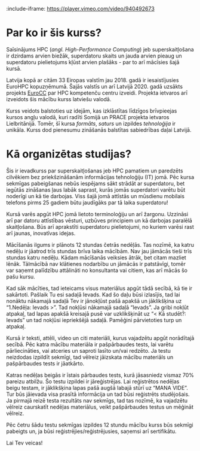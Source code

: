 :include-iframe: https://player.vimeo.com/video/940492673


# Par ko ir šis kurss?


Saīsinājums HPC (*angl. High-Performance Computing*) jeb superskaitļošana  ir dzirdams arvien biežāk, superdatoru skaits un jauda arvien pieaug un superdatoru pielietojums kļūst arvien plašāks - par to arī mācīsies šajā kursā. 

Latvija kopā ar citām 33 Eiropas valstīm jau 2018. gadā ir iesaistījusies EuroHPC kopuzņēmumā. Šajās valstīs un arī Latvijā 2020. gadā uzsākts projekts [EuroCC](https://eurocc-latvia.lv) par HPC kompetenču centru izveidi. Projekta ietvaros arī izveidots šis mācību kurss latviešu valodā. 

Kurss veidots balstoties uz idejām, kas izklāstītas līdzīgos brīvpieejas kursos angļu valodā, kuri radīti Somijā  un PRACE projekta ietvaros Lielbritānijā. Tomēr, šī kursa _formāts_, _saturs_ un izpildes _tehnoloģija_ ir unikāla. Kurss dod pienesumu zināšanās balstītas sabiedrības daļai Latvijā.   

# Kā organizētas studijas? 

Šis ir ievadkurss par superskaitļošanas jeb HPC pamatiem un paredzēts cilvēkiem bez priekšzināšanām informācijas tehnoloģiju (IT) jomā. Pēc kursa sekmīgas pabeigšanas nebūs iespējams sākt strādāt ar superdatoru, bet iegūtās zināšanas ļaus labāk saprast, kurās jomās superdatori varētu būt noderīgi un kā tie darbojas. Viss šajā jomā attīstās un mūsdienu mobilais telefons pirms 25 gadiem būtu jaudīgāks par tā laika superdatoru!

Kursā varēs apgūt HPC jomā lietoto terminoloģiju un arī žargonu. Uzzināsi arī par datoru attīstības vēsturi, uzbūves principiem un kā darbojas paralēlā skaitļošana.  Būs arī aprakstīti superdatoru pielietojumi, no kuriem varēsi rast arī jaunas, inovatīvas idejas. 

Mācīšanās ilgums ir plānots 12 stundas četrās nedēļās. Tas nozīmē, ka katru nedēļu ir jāatrod trīs stundas brīva laika mācībām. Nav jau jāmācās tieši trīs stundas katru nedēļu. Kādam mācīšanās veiksies ātrāk, bet citam mazliet lēnāk. Tālmācībā nav klātienes nodarbību un jāmācās ir patstāvīgi, tomēr var saņemt palīdzību attālināti no konsultanta vai citiem, kas arī mācās šo pašu kursu.

Kad sāk mācīties, tad ieteicams visus materiālus apgūt tādā secībā, kā tie ir sakārtoti. Pašlaik Tu esi sadaļā Ievads. Kad šo daļu būsi izlasījis, tad lai nonāktu nākamajā sadaļā Tev ir jānokļūst pašā apakšā un jāklikšķina uz “1.Nedēļa: Ievads >”.  Tad nokļūsi nākamajā sadaļā “Ievads”.  Ja gribi nokļūt atpakaļ, tad lapas apakšā kreisajā pusē var uzklikšķināt uz “< Kā studēt?: Ievads” un tad nokļūsi iepriekšējā sadaļā. Pamēģini pārvietoties turp un atpakaļ.

Kursā ir teksti, attēli, video un citi materiāli, kurus vajadzētu apgūt norādītajā secībā. Pēc katra mācību materiāla ir pašpārbaudes tests, lai varētu pārliecināties, vai atceries un saproti lasīto un/vai redzēto. Ja testu neizdodas izpildīt sekmīgi, tad vēlreiz jāizskata mācību materiāls un pašpārbaudes tests ir jāatkārto. 

Katras nedēļas beigās ir īstais pārbaudes tests, kurā jāsasniedz vismaz 70% pareizu atbilžu. Šo testu izpildei ir jāreģistrējas. Lai reģistrētos nedēļas beigu testam, ir jāklikšķina lapas pašā augšā labajā stūrī uz “MANA VIDE”. Tur būs jāievada visa prasītā informācija un tad būsi reģistrēts studējošais. Ja pirmajā reizē testa rezultāts nav sekmīgs, tad tas nozīmē, ka vajadzētu vēlreiz caurskatīt nedēļas materiālus, veikt pašpārbaudes testus un mēģināt vēlreiz. 

Pēc četru šādu testu sekmīgas izpildes 12 stundu mācību kurss būs sekmīgi pabeigts un, ja būsi reģistrējies/reģistrējusies, saņemsi  arī sertifikātu.

Lai Tev veicas!
